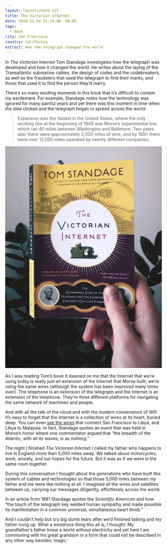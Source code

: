 ```yaml
---
layout: layouts/note.njk
title: The Victorian Internet
date: 2018-12-04 21:24:00 -08:00
tags:
  - book
city: San Francisco
country: California
extract: How the telegraph changed the world.
---
```


In _The Victorian Internet_ Tom Standage investigates how the telegraph was developed and how it changed the world. He writes about the laying of the Transatlantic submarine cables, the design of codes and the codebreakers, as well as the fraudsters that used the telegraph to find their marks, and those that used it to find the person they’d marry.

There’s so many exciting moments in this book that it’s difficult to contain my excitement. For example, Standage notes how the technology was ignored for many painful years and yet there was this moment in time when the idea clicked and the telegraph began to spread across the world:

> Expansion was the fastest in the United States, where the only working line at the beginning of 1846 was Morse’s experimental line, which ran 40 miles between Washington and Baltimore. Two years later there were approximately 2,000 miles of wire, and by 1850 there were over 12,000 miles operated by twenty different companies.

![IMG_5956.jpg](/images/IMG_5956.jpg)

As I was reading Tom’s book it dawned on me that the Internet that we’re using today is really just an extension of the Internet that Morse built; we’re using the same wires (although the system has been improved many times over). The telephone is an extension of the telegraph and the Internet is an extension of the telephone. They’re three different platforms for navigating the same network of machines and people.

And with all the talk of the cloud and with the modern convenience of Wifi it’s easy to forget that the Internet is a collection of wires at its heart, buried deep. You can even [see the wires](https://www.submarinecablemap.com/) that connect San Francisco to Libya, and Libya to Malaysia. In fact, Standage quotes an event that was held in Morse’s honor where one commentator argued that “the breadth of the Atlantic, with all its waves, is as nothing.”

The night I finished _The Victorian Internet_ I called my father who happens to live in England more than 5,000 miles away. We talked about motorcycles, work, anxiety, and our hopes for the future. But it was as if we were in the same room together.

During this conversation I thought about the generations who have built this system of cables and technologies so that those 5,000 miles between my father and me were like nothing at all. I imagined all the wires and satellites between us, carrying our messages diligently, effortlessly across the world.

In an article from 1881 Standage quotes the _Scientific American_ and how “the touch of the telegraph key welded human sympathy and made possible its manifestation in a common universal, simultaneous heart throb.”

And I couldn’t help but cry big dumb tears after we’d finished talking and my father hung up. What a wondrous thing this all is, I thought. My grandfather’s father knew a world without electricity and yet here I am communing with his great grandson in a form that could not be described in any other way besides ‘magic.’
